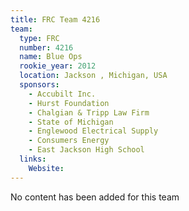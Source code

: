```yaml
---
title: FRC Team 4216
team:
  type: FRC
  number: 4216
  name: Blue Ops
  rookie_year: 2012
  location: Jackson , Michigan, USA
  sponsors:
    - Accubilt Inc.
    - Hurst Foundation
    - Chalgian & Tripp Law Firm
    - State of Michigan
    - Englewood Electrical Supply
    - Consumers Energy
    - East Jackson High School
  links:
    Website: 
---
```

No content has been added for this team